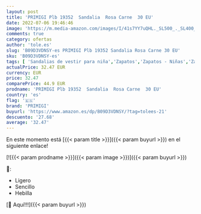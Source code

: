 ```yaml
---
layout: post
title: 'PRIMIGI Plb 19352  Sandalia  Rosa Carne  30 EU'
date: 2022-07-06 19:46:46
image: 'https://m.media-amazon.com/images/I/41s7YY7uQHL._SL500_._SL400_.jpg'
comments: true
category: ofertas
author: 'tole.es'
slug: 'B09D3VDNSY-es PRIMIGI Plb 19352 Sandalia Rosa Carne 30 EU'
sku: 'B09D3VDNSY-es'
tags: [ 'Sandalias de vestir para niña','Zapatos','Zapatos - Niñas','Zapatos y complementos','primigi','sandalia','🇪🇸', ]
actualPrice: 32.47 EUR
currency: EUR
price: 32.47
comparePrice: 44.9 EUR
prodname: 'PRIMIGI Plb 19352  Sandalia  Rosa Carne  30 EU'
country: 'es'
flag: '🇪🇸'
brand: 'PRIMIGI'
buyurl: 'https://www.amazon.es/dp/B09D3VDNSY/?tag=tolees-21'
descuento: '27.68'
average: '32.47'
---
```


En este momento está [{{< param title >}}]({{< param buyurl >}}) en el siguiente enlace!

[![{{< param prodname >}}]({{< param image >}})]({{< param buyurl >}})

🔎:

- Ligero
- Sencillo
- Hebilla

[🛒 Aquí!!!]({{< param buyurl >}})
